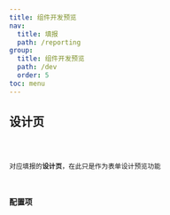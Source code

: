 ```yaml
---
title: 组件开发预览
nav:
  title: 填报
  path: /reporting
group:
  title: 组件开发预览
  path: /dev
  order: 5
toc: menu
---
```


## 设计页

<code src="../../src/components/list/index.js" />

对应填报的**设计页**，在此只是作为表单设计预览功能

### 配置项

<code src="../../demo/designConfiguration.jsx" />
